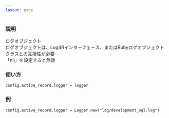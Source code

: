 ```yaml
---
layout: page
---
```

### 説明
ログオブジェクト  
ログオブジェクトは、Log4Rインターフェース、またはRubyログオブジェクトクラスとの互換性が必要  
「nil」を設定すると無効

### 使い方
    config.active_record.logger = logger

### 例
    config.active_record.logger = Logger.new("log/development_sql.log")